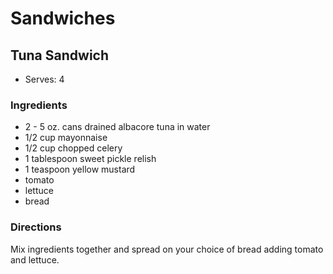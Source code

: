 # Sandwiches

## Tuna Sandwich

* Serves: 4

### Ingredients

* 2 - 5 oz. cans drained albacore tuna in water
* 1/2 cup  mayonnaise
* 1/2 cup chopped celery
* 1 tablespoon  sweet pickle relish
* 1 teaspoon  yellow mustard
* tomato
* lettuce
* bread

### Directions

Mix ingredients together and spread on your choice of bread adding tomato and lettuce.
